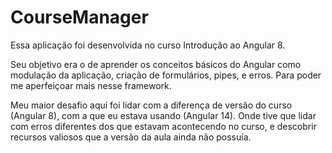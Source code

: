 # CourseManager

Essa aplicação foi desenvolvida no curso Introdução ao Angular 8.

Seu objetivo era o de aprender os conceitos básicos do Angular como modulação da aplicação, criação de formulários, pipes, e erros. Para poder me aperfeiçoar mais nesse framework.

Meu maior desafio aqui foi lidar com a diferença de versão do curso (Angular 8), com a que eu estava usando (Angular 14). Onde tive que lidar com erros diferentes dos que estavam acontecendo no curso, e descobrir recursos valiosos que a versão da aula ainda não possuía.